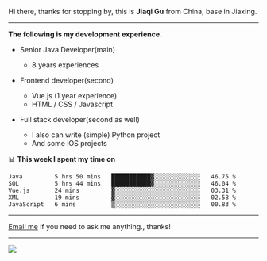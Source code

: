 Hi there, thanks for stopping by, this is **Jiaqi Gu** from China, base in Jiaxing.

---

**The following is my development experience.**

- Senior Java Developer(main)
  - 8 years experiences

- Frontend developer(second)
  - Vue.js (1 year experience)
  - HTML / CSS / Javascript
  
- Full stack developer(second as well)
  - I also can write (simple) Python project
  - And some iOS projects

📊 **This week I spent my time on**
<!--START_SECTION:waka-->
```text
Java         5 hrs 50 mins   ███████████▓░░░░░░░░░░░░░   46.75 % 
SQL          5 hrs 44 mins   ███████████▓░░░░░░░░░░░░░   46.04 % 
Vue.js       24 mins         ▓░░░░░░░░░░░░░░░░░░░░░░░░   03.31 % 
XML          19 mins         ▓░░░░░░░░░░░░░░░░░░░░░░░░   02.58 % 
JavaScript   6 mins          ▒░░░░░░░░░░░░░░░░░░░░░░░░   00.83 % 
```
<!--END_SECTION:waka-->

---

[Email me](mailto:droidqw@gmail.com?subject=Hiring_from_GitHub) if you need to ask me anything., thanks!

---

![]( https://visitor-badge.glitch.me/badge?page_id=githubgujiaqi)
